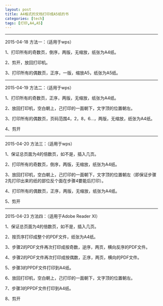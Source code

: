 ```yaml
---
layout: post
title: A4格式的文档打印成A5纸的书
categories: [tech]
tags: [打印,A4,A5]
---
```


***
2015-04-18
方法一：（适用于wps）

1、打印所有的奇数页，倒序，两版，无缩放，纸张为A4纸。

2、剪开，放回打印机。

3、打印所有的偶数页，正序，一版，缩放A5，纸张为A5纸。


***
2015-04-19
方法二：（适用于wps）

1、打印所有的奇数页，正序，两版，无缩放，纸张为A4纸。

2、放回打印机，空白朝上，己打印的一面朝下，文字顶的位置朝左。

3、打印所有的偶数页，页码范围4，2，8，6...，两版，无缩放，纸张为A4纸。

4、剪开

***

2015-04-20
方法三：（适用于wps）

1、保证总页面为4的倍数页，如不是，插入几页。

2、打印所有的奇数页，倒序，两版，无缩放，纸张为A4纸。

3、放回打印机，空白朝上，己打印的一面朝下，文字顶的位置朝左（即保证步骤2先打印出来的纸的部位反个面在步骤4要能后打印）。

4、打印所有的偶数页，正序，两版，无缩放，纸张为A4纸。

5、剪开

***
2015-04-23
方法四：（适用于Adobe Reader XI）

1、保证总页面为4的倍数页，如不是，插入几页。

2、按页序打印成整个的PDF文件，纸张为A4纸。

3、步骤2的PDF文件再次打印成按奇数，逆序，两页，横向反序的PDF文件。

4、步骤2的PDF文件再次打印成按偶数，正序，两页，横向的PDF文件。

5、步骤3的PPDF文件打印到A4纸。

6、放回打印机，空白朝上，己打印的一面朝下，文字顶的位置朝左。

7、步骤3的PPDF文件打印到A4纸。

8、剪开







